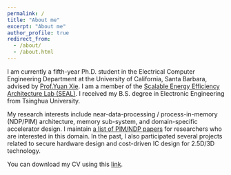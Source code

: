 ```yaml
---
permalink: /
title: "About me"
excerpt: "About me"
author_profile: true
redirect_from: 
  - /about/
  - /about.html
---
```


I am currently a fifth-year Ph.D. student in the Electrical Computer Engineering Department at the University of California, Santa Barbara, advised by [Prof.Yuan Xie](https://www.ece.ucsb.edu/~yuanxie/). I am a member of the [Scalable Energy Efficiency Architecture Lab (SEAL)](https://seal.ece.ucsb.edu/). I received my B.S. degree in Electronic Engineering from Tsinghua University.

My research interests include near-data-processing / process-in-memory (NDP/PIM) architecture, memory sub-system, and domain-specific accelerator design. I maintain [a list of PIM/NDP papers](https://github.com/miglopst/PIM_NDP_papers) for researchers who are interested in this domain. In the past, I also participated several projects related to secure hardware design and cost-driven IC design for 2.5D/3D technology.

You can download my CV using this [link](http://miglopst.github.io/files/CV_penggu_06042020.pdf).
